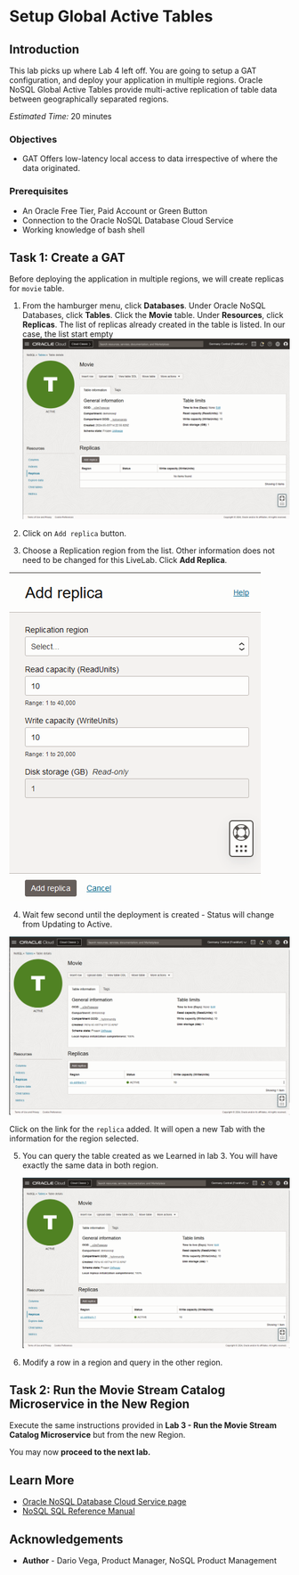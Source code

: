 # Setup Global Active Tables

## Introduction

This lab picks up where Lab 4 left off. You are going to setup a GAT configuration,
and deploy your application in multiple regions. Oracle NoSQL Global Active Tables
provide multi-active replication of table data between geographically separated regions.

_Estimated Time:_ 20 minutes

### Objectives

* GAT Offers low-latency local access to data irrespective of where the data originated.

### Prerequisites

* An Oracle Free Tier, Paid Account or Green Button
* Connection to the Oracle NoSQL Database Cloud Service
* Working knowledge of bash shell


## Task 1: Create a GAT

Before deploying the application in multiple regions, we will create replicas for `movie` table.

1. From the hamburger menu, click **Databases**. Under Oracle NoSQL Databases, click **Tables**.
Click the **Movie** table. Under **Resources**, click **Replicas**.
The list of replicas already created in the table is listed. In our case, the list start empty
![list-replicas](./images/list-replicas.png)

2. Click on `Add replica` button.

3. Choose a Replication region from the list. Other information does not need to be changed for this LiveLab. Click **Add Replica**.

  ![add-replica](./images/add-replica.png)

4. Wait few second until the deployment is created - Status will change from Updating to Active.

  ![list-replicas](./images/list-replicas-with-new.png)

  Click on the link for the `replica` added. It will open a new Tab with the information for the region selected.

5. You can query the table created as we Learned in lab 3. You will have exactly the same data in both region.

   ![list-replicas](./images/list-replicas-with-new.png)

6. Modify a row in a region and query in the other region.


## Task 2: Run the Movie Stream Catalog Microservice in the New Region

Execute the same instructions provided in **Lab 3 - Run the Movie Stream Catalog Microservice** but from the new Region.

You may now **proceed to the next lab.**

## Learn More


* [Oracle NoSQL Database Cloud Service page](https://www.oracle.com/database/nosql-cloud.html)
* [NoSQL SQL Reference Manual](https://docs.oracle.com/en/database/other-databases/nosql-database/22.3/sqlreferencefornosql/index.html)


## Acknowledgements
* **Author** - Dario Vega, Product Manager, NoSQL Product Management
